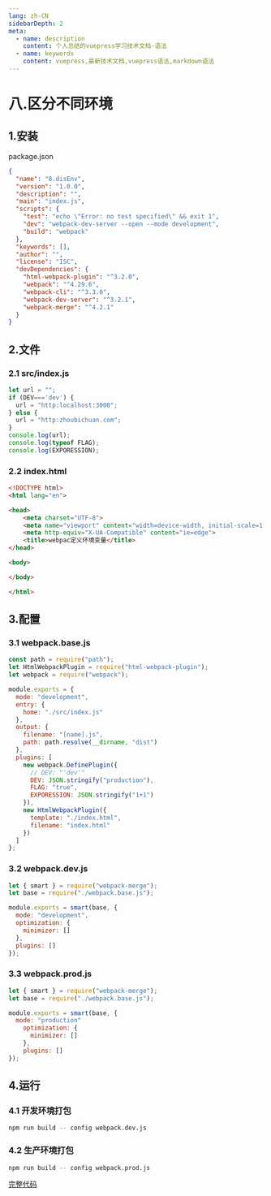 ```yaml
---
lang: zh-CN
sidebarDepth: 2
meta:
  - name: description
    content: 个人总结的vuepress学习技术文档-语法
  - name: keywords
    content: vuepress,最新技术文档,vuepress语法,markdown语法
---
```


# 八.区分不同环境

## 1.安装

package.json

```json
{
  "name": "8.disEnv",
  "version": "1.0.0",
  "description": "",
  "main": "index.js",
  "scripts": {
    "test": "echo \"Error: no test specified\" && exit 1",
    "dev": "webpack-dev-server --open --mode development",
    "build": "webpack"
  },
  "keywords": [],
  "author": "",
  "license": "ISC",
  "devDependencies": {
    "html-webpack-plugin": "^3.2.0",
    "webpack": "^4.29.6",
    "webpack-cli": "^3.3.0",
    "webpack-dev-server": "^3.2.1",
    "webpack-merge": "^4.2.1"
  }
}
```

## 2.文件

### 2.1 src/index.js

```js
let url = "";
if (DEV==='dev') {
  url = "http:localhost:3000";
} else {
  url = "http:zhoubichuan.com";
}
console.log(url);
console.log(typeof FLAG);
console.log(EXPORESSION);
```

### 2.2 index.html

```html
<!DOCTYPE html>
<html lang="en">

<head>
    <meta charset="UTF-8">
    <meta name="viewport" content="width=device-width, initial-scale=1.0">
    <meta http-equiv="X-UA-Compatible" content="ie=edge">
    <title>webpac定义环境变量</title>
</head>

<body>

</body>

</html>
```

## 3.配置

### 3.1 webpack.base.js

```js
const path = require("path");
let HtmlWebpackPlugin = require("html-webpack-plugin");
let webpack = require("webpack");

module.exports = {
  mode: "development",
  entry: {
    home: "./src/index.js"
  },
  output: {
    filename: "[name].js",
    path: path.resolve(__dirname, "dist")
  },
  plugins: [
    new webpack.DefinePlugin({
      // DEV: "'dev'"
      DEV: JSON.stringify("production"),
      FLAG: "true",
      EXPORESSION: JSON.stringify("1+1")
    }),
    new HtmlWebpackPlugin({
      template: "./index.html",
      filename: "index.html"
    })
  ]
};
```

### 3.2 webpack.dev.js

```js
let { smart } = require("webpack-merge");
let base = require("./webpack.base.js");

module.exports = smart(base, {
  mode: "development",
  optimization: {
    minimizer: []
  },
  plugins: []
});
```

### 3.3 webpack.prod.js

```js
let { smart } = require("webpack-merge");
let base = require("./webpack.base.js");

module.exports = smart(base, {
  mode: "production"
    optimization: {
      minimizer: []
    },
    plugins: []
});
```

## 4.运行

### 4.1 开发环境打包

```bash
npm run build -- config webpack.dev.js
```

### 4.2 生产环境打包

```bash
npm run build -- config webpack.prod.js
```

[完整代码](https://github.com/zhoubichuan/frontend-note/tree/master/3.dev/3.scaffolding/1.webpack/2.config/8.disEnv)
